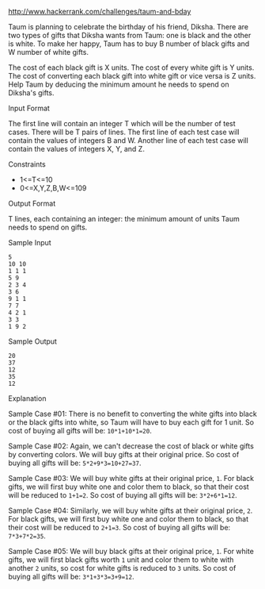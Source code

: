 http://www.hackerrank.com/challenges/taum-and-bday

Taum is planning to celebrate the birthday of his friend, Diksha. There are two types of gifts that Diksha wants from Taum: one is black and the other is white. To make her happy, Taum has to buy B number of black gifts and W number of white gifts.

The cost of each black gift is X units.
The cost of every white gift is Y units.
The cost of converting each black gift into white gift or vice versa is Z units.
Help Taum by deducing the minimum amount he needs to spend on Diksha's gifts.

Input Format

The first line will contain an integer T which will be the number of test cases.
There will be T pairs of lines. The first line of each test case will contain the values of integers B and W. Another line of each test case will contain the values of integers X, Y, and Z.

Constraints 
* 1<=T<=10 
* 0<=X,Y,Z,B,W<=109

Output Format

T lines, each containing an integer: the minimum amount of units Taum needs to spend on gifts.

Sample Input
```
5
10 10
1 1 1
5 9
2 3 4
3 6
9 1 1
7 7
4 2 1
3 3
1 9 2
```
Sample Output
```
20
37
12
35
12
```
Explanation

Sample Case #01: 
There is no benefit to converting the white gifts into black or the black gifts into white, so Taum will have to buy each gift for 1 unit. So cost of buying all gifts will be: `10*1+10*1=20`.

Sample Case #02: 
Again, we can't decrease the cost of black or white gifts by converting colors. We will buy gifts at their original price. So cost of buying all gifts will be: `5*2+9*3=10+27=37`.

Sample Case #03: 
We will buy white gifts at their original price, `1`. For black gifts, we will first buy white one and color them to black, so that their cost will be reduced to `1+1=2`. So cost of buying all gifts will be: `3*2+6*1=12`.

Sample Case #04: 
Similarly, we will buy white gifts at their original price, `2`. For black gifts, we will first buy white one and color them to black, so that their cost will be reduced to `2+1=3`. So cost of buying all gifts will be: `7*3+7*2=35`.

Sample Case #05: We will buy black gifts at their original price, `1`. For white gifts, we will first black gifts worth `1` unit and color them to white with another `2` units, so cost for white gifts is reduced to `3` units. So cost of buying all gifts will be: `3*1+3*3=3+9=12`.